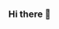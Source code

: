 ### Hi there 👋

<!--
**fromArtic/fromArtic** is a ✨ _special_ ✨ repository because its `README.md` (this file) appears on your GitHub profile.

Here are some ideas to get you started:

- 🔭 I’m currently working on ...
- 🌱 I’m currently learning ...
- 👯 I’m looking to collaborate on ...
- 🤔 I’m looking for help with ...
- 💬 Ask me about ...
- 📫 How to reach me: ...
- 😄 Pronouns: ...
- ⚡ Fun fact: ...
-->

<p align="center">
    <a <img src="[https://streak-stats.demolab.com?user=DenverCoder1"/></a](https://streak-stats.demolab.com?user=fromArtic&hide_border=true&locale=pt_BR&date_format=M%20j%5B%2C%20Y%5D)>
</p>

